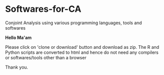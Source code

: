 # Softwares-for-CA
Conjoint Analysis using various programming languages, tools and softwares

<b>Hello Ma'am</b>

Please click on 'clone or download' button and download as zip.
The R and Python scripts are converted to html and hence do not need any compilers or softwares/tools other than a browser

Thank you.
